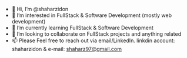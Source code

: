 - 👋 Hi, I’m @shaharzidon
- 👀 I’m interested in FullStack & Software Development (mostly web development)
- 🌱 I’m currently learning FullStack & Software Development 
- 💞️ I’m looking to collaborate on FullStack projects and anything related
- 📫 Please Feel free to reach out via email/LinkedIn. linkdin account: shaharzidon & e-mail: shaharz97@gmail.com

<!---
shaharzidon/shaharzidon is a ✨ special ✨ repository because its `README.md` (this file) appears on your GitHub profile.
You can click the Preview link to take a look at your changes.
--->
